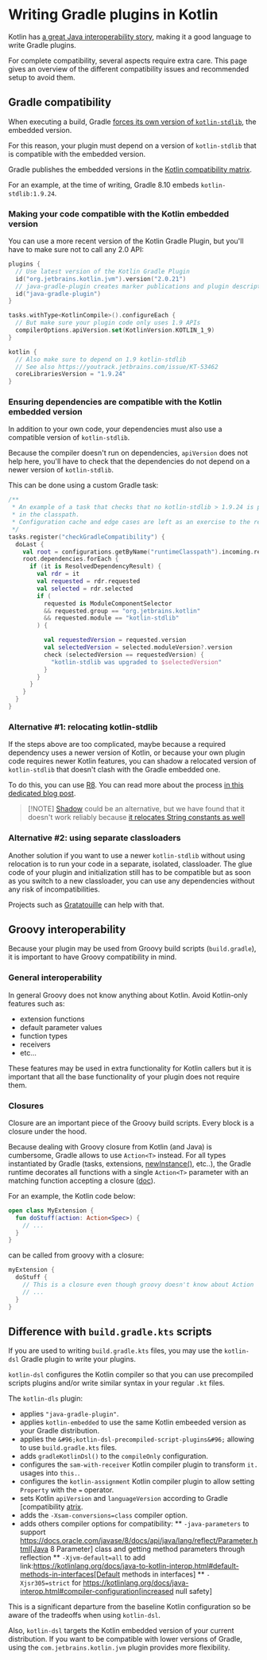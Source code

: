 # Writing Gradle plugins in Kotlin

Kotlin has [a great Java interoperability story](https://kotlinlang.org/docs/java-to-kotlin-interop.html), making it a good language to write Gradle plugins.

For complete compatibility, several aspects require extra care. This page gives an overview of the different compatibility issues and recommended setup to avoid them.   

## Gradle compatibility

When executing a build, Gradle [forces its own version of `kotlin-stdlib`](https://github.com/gradle/gradle/issues/16345), the embedded version. 

For this reason, your plugin must depend on a version of `kotlin-stdlib` that is compatible with the embedded version.

Gradle publishes the embedded versions in the [Kotlin compatibility matrix](https://docs.gradle.org/current/userguide/compatibility.html#kotlin).

For an example, at the time of writing, Gradle 8.10 embeds `kotlin-stdlib:1.9.24`.

### Making your code compatible with the Kotlin embedded version

You can use a more recent version of the Kotlin Gradle Plugin, but you'll have to make sure not to call any 2.0 API:

```kotlin
plugins {
  // Use latest version of the Kotlin Gradle Plugin
  id("org.jetbrains.kotlin.jvm").version("2.0.21")
  // java-gradle-plugin creates marker publications and plugin descriptors 
  id("java-gradle-plugin")
}

tasks.withType<KotlinCompile>().configureEach {
  // But make sure your plugin code only uses 1.9 APIs
  compilerOptions.apiVersion.set(KotlinVersion.KOTLIN_1_9)
}

kotlin {
  // Also make sure to depend on 1.9 kotlin-stdlib
  // See also https://youtrack.jetbrains.com/issue/KT-53462
  coreLibrariesVersion = "1.9.24"
}
```

### Ensuring dependencies are compatible with the Kotlin embedded version

In addition to your own code, your dependencies must also use a compatible version of `kotlin-stdlib`.

Because the compiler doesn't run on dependencies, `apiVersion` does not help here, you'll have to check that the dependencies do not depend on a newer version of `kotlin-stdlib`.

This can be done using a custom Gradle task:

```kotlin
/**
 * An example of a task that checks that no kotlin-stdlib > 1.9.24 is pulled
 * in the classpath.
 * Configuration cache and edge cases are left as an exercise to the reader.
 */
tasks.register("checkGradleCompatibility") {
  doLast {
    val root = configurations.getByName("runtimeClasspath").incoming.resolutionResult.rootComponent.get()
    root.dependencies.forEach {
      if (it is ResolvedDependencyResult) {
        val rdr = it
        val requested = rdr.requested
        val selected = rdr.selected
        if (
          requested is ModuleComponentSelector
          && requested.group == "org.jetbrains.kotlin"
          && requested.module == "kotlin-stdlib"
        ) {

          val requestedVersion = requested.version
          val selectedVersion = selected.moduleVersion?.version
          check (selectedVersion == requestedVersion) {
            "kotlin-stdlib was upgraded to $selectedVersion"
          }
        }
      }
    }
  }
} 
```

### Alternative #1: relocating kotlin-stdlib 

If the steps above are too complicated, maybe because a required dependency uses a newer version of Kotlin, or because your own plugin code requires newer Kotlin features, you can shadow a relocated version of `kotlin-stdlib` that doesn't clash with the Gradle embedded one.

To do this, you can use [R8](https://github.com/GradleUp/GR8). You can read more about the process [in this dedicated blog post](https://blog.mbonnin.net/use-latest-kotlin-in-your-gradle-plugins). 

> [!NOTE] [Shadow](https://github.com/GradleUp/shadow/) could be an alternative, but we have found that it doesn't work reliably because [it relocates String constants as well](https://github.com/GradleUp/shadow/issues/232)

### Alternative #2: using separate classloaders

Another solution if you want to use a newer `kotlin-stdlib` without using relocation is to run your code in a separate, isolated, classloader. The glue code of your plugin and initialization still has to be compatible but as soon as you switch to a new classloader, you can use any dependencies without any risk of incompatibilities.

Projects such as [Gratatouille](https://github.com/GradleUp/Gratatouille) can help with that.

## Groovy interoperability

Because your plugin may be used from Groovy build scripts (`build.gradle`), it is important to have Groovy compatibility in mind.

### General interoperability

In general Groovy does not know anything about Kotlin. Avoid Kotlin-only features such as:

- extension functions
- default parameter values
- function types
- receivers
- etc... 

These features may be used in extra functionality for Kotlin callers but it is important that all the base functionality of your plugin does not require them.

### Closures

Closure are an important piece of the Groovy build scripts. Every block is a closure under the hood.

Because dealing with Groovy closure from Kotlin (and Java) is cumbersome, Gradle allows to use `Action<T>` instead. For all types instantiated by Gradle (tasks, extensions, [newInstance()](https://docs.gradle.org/current/kotlin-dsl/gradle/org.gradle.api.model/-object-factory/new-instance.html), etc..), the Gradle runtime decorates all functions with a single `Action<T>` parameter with an matching function accepting a closure ([doc](https://docs.gradle.org/current/userguide/kotlin_dsl.html#groovy_closures_from_kotlin)).

For an example, the Kotlin code below:

```kotlin
open class MyExtension {
  fun doStuff(action: Action<Spec>) {
    // ...
  }
} 
```

can be called from groovy with a closure:

```groovy
myExtension {
  doStuff {
    // This is a closure even though groovy doesn't know about Action  
    // ...  
  }
} 
```

## Difference with `build.gradle.kts` scripts

If you are used to writing `build.gradle.kts` files, you may use the `kotlin-dsl` Gradle plugin to write your plugins.

`kotlin-dsl` configures the Kotlin compiler so that you can use precompiled scripts plugins and/or write similar syntax in your regular `.kt` files.

The `kotlin-dls` plugin:
* applies `"java-gradle-plugin"`.
* applies `kotlin-embedded` to use the same Kotlin embeeded version as your Gradle distribution. 
* applies the `&#96;kotlin-dsl-precompiled-script-plugins&#96;` allowing to use `build.gradle.kts` files.
* adds `gradleKotlinDsl()` to the `compileOnly` configuration.
* configures the `sam-with-receiver` Kotlin compiler plugin to transform `it.` usages into `this.`.
* configures the `kotlin-assignment` Kotlin compiler plugin to allow setting `Property` with the `=` operator.
* sets Kotlin `apiVersion` and `languageVersion` according to Gradle [compatibility [atrix](https://docs.gradle.org/current/userguide/compatibility.html#kotlin). 
* adds the `-Xsam-conversions=class` compiler option.
* adds others compiler options for compatibility:
  ** `-java-parameters` to support https://docs.oracle.com/javase/8/docs/api/java/lang/reflect/Parameter.html[Java 8 Parameter] class and getting method parameters through reflection
  ** `-Xjvm-default=all` to add link:https://kotlinlang.org/docs/java-to-kotlin-interop.html#default-methods-in-interfaces[Default methods in interfaces]
  ** `-Xjsr305=strict` for https://kotlinlang.org/docs/java-interop.html#compiler-configuration[increased null safety]

This is a significant departure from the baseline Kotlin configuration so be aware of the tradeoffs when using `kotlin-dsl`. 

Also, `kotlin-dsl` targets the Kotlin embedded version of your current distribution. If you want to be compatible with lower versions of Gradle, using the `com.jetbrains.kotlin.jvm` plugin provides more flexibility.  